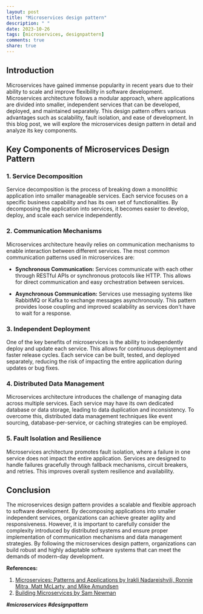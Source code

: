 ```yaml
---
layout: post
title: "Microservices design pattern"
description: " "
date: 2023-10-26
tags: [microservices, designpattern]
comments: true
share: true
---
```


## Introduction

Microservices have gained immense popularity in recent years due to their ability to scale and improve flexibility in software development. Microservices architecture follows a modular approach, where applications are divided into smaller, independent services that can be developed, deployed, and maintained separately. This design pattern offers various advantages such as scalability, fault isolation, and ease of development. In this blog post, we will explore the microservices design pattern in detail and analyze its key components.

## Key Components of Microservices Design Pattern

### 1. Service Decomposition

Service decomposition is the process of breaking down a monolithic application into smaller manageable services. Each service focuses on a specific business capability and has its own set of functionalities. By decomposing the application into services, it becomes easier to develop, deploy, and scale each service independently.

### 2. Communication Mechanisms

Microservices architecture heavily relies on communication mechanisms to enable interaction between different services. The most common communication patterns used in microservices are:

- **Synchronous Communication:** Services communicate with each other through RESTful APIs or synchronous protocols like HTTP. This allows for direct communication and easy orchestration between services.

- **Asynchronous Communication:** Services use messaging systems like RabbitMQ or Kafka to exchange messages asynchronously. This pattern provides loose coupling and improved scalability as services don't have to wait for a response.

### 3. Independent Deployment

One of the key benefits of microservices is the ability to independently deploy and update each service. This allows for continuous deployment and faster release cycles. Each service can be built, tested, and deployed separately, reducing the risk of impacting the entire application during updates or bug fixes.

### 4. Distributed Data Management

Microservices architecture introduces the challenge of managing data across multiple services. Each service may have its own dedicated database or data storage, leading to data duplication and inconsistency. To overcome this, distributed data management techniques like event sourcing, database-per-service, or caching strategies can be employed.

### 5. Fault Isolation and Resilience

Microservices architecture promotes fault isolation, where a failure in one service does not impact the entire application. Services are designed to handle failures gracefully through fallback mechanisms, circuit breakers, and retries. This improves overall system resilience and availability.

## Conclusion

The microservices design pattern provides a scalable and flexible approach to software development. By decomposing applications into smaller independent services, organizations can achieve greater agility and responsiveness. However, it is important to carefully consider the complexity introduced by distributed systems and ensure proper implementation of communication mechanisms and data management strategies. By following the microservices design pattern, organizations can build robust and highly adaptable software systems that can meet the demands of modern-day development.

**References:**
1. [Microservices: Patterns and Applications by Irakli Nadareishvili, Ronnie Mitra, Matt McLarty, and Mike Amundsen](https://www.amazon.com/Microservice-Architecture-Patterns-Practices-Examples/dp/1491956259)
2. [Building Microservices by Sam Newman](https://www.amazon.com/Building-Microservices-Sam-Newman/dp/1491950358)

***#microservices #designpattern***